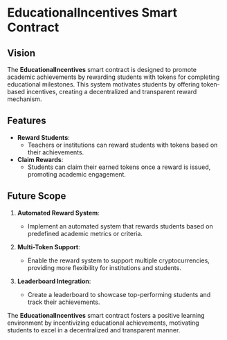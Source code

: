 # EducationalIncentives Smart Contract

## Vision

The **EducationalIncentives** smart contract is designed to promote academic achievements by rewarding students with tokens for completing educational milestones. This system motivates students by offering token-based incentives, creating a decentralized and transparent reward mechanism.

## Features

- **Reward Students**:
  - Teachers or institutions can reward students with tokens based on their achievements.
- **Claim Rewards**:
  - Students can claim their earned tokens once a reward is issued, promoting academic engagement.

## Future Scope

1. **Automated Reward System**:

   - Implement an automated system that rewards students based on predefined academic metrics or criteria.

2. **Multi-Token Support**:

   - Enable the reward system to support multiple cryptocurrencies, providing more flexibility for institutions and students.

3. **Leaderboard Integration**:
   - Create a leaderboard to showcase top-performing students and track their achievements.

The **EducationalIncentives** smart contract fosters a positive learning environment by incentivizing educational achievements, motivating students to excel in a decentralized and transparent manner.
